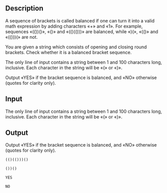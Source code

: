 ## Description

<div><p>A sequence of brackets is called balanced if one can turn it into a valid math expression by adding characters «<span class="tex-font-style-tt">+</span>» and «<span class="tex-font-style-tt">1</span>». For example, sequences «<span class="tex-font-style-tt">(())()</span>», «<span class="tex-font-style-tt">()</span>» and «<span class="tex-font-style-tt">(()(()))</span>» are balanced, while «<span class="tex-font-style-tt">)(</span>», «<span class="tex-font-style-tt">(()</span>» and «<span class="tex-font-style-tt">(()))(</span>» are not.</p><p>You are given a string which consists of opening and closing round brackets. Check whether it is a balanced bracket sequence.</p></div><div class="input-specification"><p>The only line of input contains a string between <span class="tex-span">1</span> and <span class="tex-span">100</span> characters long, inclusive. Each character in the string will be «<span class="tex-font-style-tt">(</span>» or «<span class="tex-font-style-tt">)</span>».</p></div><div class="output-specification"><p>Output «<span class="tex-font-style-tt">YES</span>» if the bracket sequence is balanced, and «<span class="tex-font-style-tt">NO</span>» otherwise (quotes for clarity only).</p></div>

## Input

<p>The only line of input contains a string between <span class="tex-span">1</span> and <span class="tex-span">100</span> characters long, inclusive. Each character in the string will be «<span class="tex-font-style-tt">(</span>» or «<span class="tex-font-style-tt">)</span>».</p>

## Output

<p>Output «<span class="tex-font-style-tt">YES</span>» if the bracket sequence is balanced, and «<span class="tex-font-style-tt">NO</span>» otherwise (quotes for clarity only).</p>





```input1
(()(()))()

```




```input2
())()

```




```output1
YES

```




```output2
NO

```


